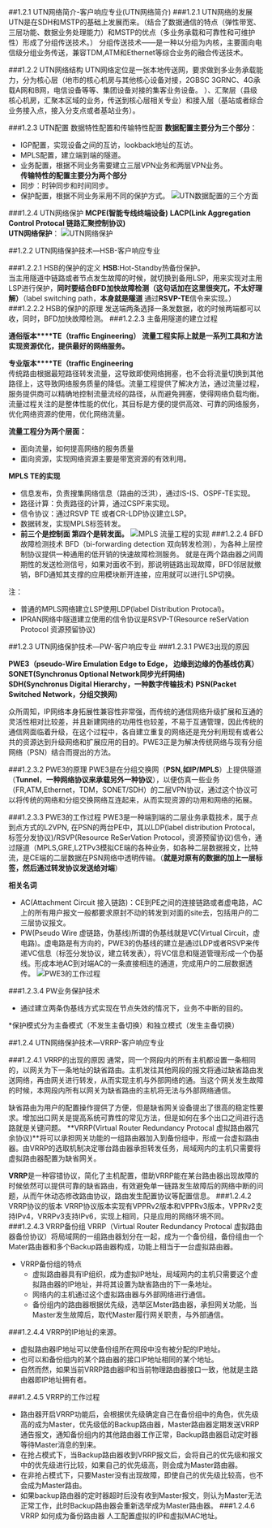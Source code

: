 ##1.2.1 UTN网络简介-客户响应专业(UTN网络简介)
###1.2.1 UTN网络的发展
UTN是在SDH和MSTP的基础上发展而来。（结合了数据通信的特点（弹性带宽、三层功能、数据业务处理能力）和MSTP的优点（多业务承载和可靠性和可维护性）形成了分组传送技术。）
分组传送技术——是一种以分组为内核，主要面向电信级分组业务传送，兼容TDM,ATM和Ethernet等综合业务的融合传送技术。

###1.2.2 UTN网络结构
UTN网络定位是一张本地传送网，要求做到多业务承载能力，分为核心层（地市的核心机房与其他核心设备对接，2GBSC 3GRNC、4G承载A网和B网，电信设备等等、集团设备对接的集客业务设备。 ）、汇聚层（县级核心机房，汇聚本区域的业务，传送到核心层相关专业）和接入层（基站或者综合业务接入点，接入分支点或者基站业务）。

###1.2.3 UTN配置
数据特性配置和传输特性配置
**数据配置主要分为三个部分**：
* IGP配置，实现设备之间的互访，lookback地址的互访。
* MPLS配置，建立端到端的隧道。
* 业务配置，根据不同业务需要建立三层VPN业务和两层VPN业务。  
**传输特性的配置主要分为两个部分**
* 同步：时钟同步和时间同步。
* 保护配置，根据不同业务采用不同的保护方式。
![UTN数据配置的三个方面](../image/1.png)

###1.2.4 UTN网络保护
**MCPE(智能专线终端设备)**
**LACP(Link Aggregation Control Protocal 链路汇聚控制协议)**  
**UTN网络保护**：
![UTN网络保护](../image/2.png)

##1.2.2 UTN网络保护技术—HSB-客户响应专业

###1.2.2.1 HSB的保护的定义
**HSB**:Hot-Standby热备份保护。  
当主用隧道中链路或者节点发生故障的时候，就切换到备用LSP，用来实现对主用LSP进行保护，**同时要结合BFD加快故障检测（这句话加在这里很突兀，不太好理解）**（label switching path，**本身就是隧道** 通过**RSVP-TE**信令来实现。）
###1.2.2.2 HSB的保护的原理
发送端两条选择一条发数据，收的时候两端都可以收，同时，BFD加快故障检测。
###1.2.2.3 主备用隧道的建立过程

**通俗版本****TE（traffic Engineering） 流量工程实际上就是一系列工具和方法实现资源优化，提供最好的网络服务。**

**专业版本****TE（traffic Engineering**  
传统路由根据最短路径转发流量，这导致即使网络拥塞，也不会将流量切换到其他路径上，这导致网络服务质量的降低。流量工程提供了解决方法，通过流量过程，服务提供商可以精确地控制流量流经的路径，从而避免拥塞，使得网络负载均衡。  
流量过程关注的是整体性能的优化，其目标是方便的提供高效、可靠的网络服务，优化网络资源的使用，优化网络流量。

**流量工程分为两个层面：** 

 * 面向流量，如何提高网络的服务质量
 * 面向资源，实现网络资源主要是带宽资源的有效利用。 
  
**MPLS TE的实现**

* 信息发布，负责搜集网络信息（路由的泛洪），通过IS-IS、OSPF-TE实现。
* 路径计算：负责路径的计算，通过CSPF来实现。
* 信令协议：通过RSVP TE 或者CR-LDP协议建立LSP。
* 数据转发，实现MPLS标签转发。
* **前三个是控制面 第四个是转发面。**
![MPLS 流量工程的实现](../image/3.png)
###1.2.2.4 BFD故障检测技术
BFD（bi-forwarding detection 双向转发检测），为各种上层控制协议提供一种通用的低开销的快速故障检测服务。
就是在两个路由器之间周期性的发送检测信号，如果对面收不到，那说明链路出现故障，BFD邻居就撤销，BFD通知其支撑的应用模块断开连接，应用就可以进行LSP切换。

注：  

*  普通的MPLS网络建立LSP使用LDP(label Distribution Protocal)。
*  IPRAN网络中隧道建立使用的信令协议是RSVP-T(Resource reSerVation Protocol 资源预留协议)

##1.2.3 UTN网络保护技术—PW-客户响应专业
###1.2.3.1 PWE3出现的原因

**PWE3（pseudo-Wire Emulation Edge to Edge， 边缘到边缘的伪基线仿真）**  
**SONET(Synchronus Optional Network同步光纤网络)**  
**SDH(Synchronus Digital Hierarchy，一种数字传输技术)**
**PSN(Packet Switched Network，分组交换网)**  

众所周知，IP网络本身拓展性兼容性非常强，而传统的通信网络升级扩展和互通的灵活性相对比较差，并且新建网络的功用性也较差，不易于互通管理，因此传统的通信网面临着升级，在这个过程中，各自建立重复的网络还是充分利用现有或者公共的资源达到升级网络和扩展应用的目的。PWE3正是为解决传统网络与现有分组网络（PSN）结合而提出的方法。

###1.2.3.2 PWE3的原理
PWE3是在分组交换网（**PSN,如IP/MPLS**）上提供隧道（**Tunnel**，**一种网络协议来承载另外一种协议**），以便仿真一些业务（FR,ATM,Ethernet，TDM，SONET/SDH）的二层VPN协议，通过这个协议可以将传统的网络和分组交换网络互连起来，从而实现资源的功用和网络的拓展。

###1.2.3.3 PWE3的工作过程
PWE3是一种端到端的二层业务承载技术，属于点到点方式的L2VPN, 在PSN的两台PE中，其以LDP(label distribution Protocal，标签分发协议)/RSVP(Resource ReSerVation Protocol，资源预留协议)信令，通过隧道（MPLS,GRE,L2TPv3模拟CE端的各种业务，如各种二层数据报文，比特流，是CE端的二层数据在PSN网络中透明传输。（**就是对原有的数据的加上一层标签，然后通过转发协议发送给对端**）


**相关名词**  
 
* AC(Attachment Circuit 接入链路)：CE到PE之间的连接链路或者虚电路，AC上的所有用户报文一般都要求原封不动的转发到对面的site去，包括用户的二三层协议报文。
* PW(Pseudo Wire 虚链路，伪基线)所谓的伪基线就是VC(Virtual Circuit，虚电路)。虚电路是有方向的，PWE3的伪基线的建立是通过LDP或者RSVP来传递VC信息（标签分发协议，建立转发表），将VC信息和隧道管理形成一个伪基线。形成本地AC到对端AC的一条直接相连的通道，完成用户的二层数据透传。
![PWE3的工作过程](../image/4.png)

###1.2.3.4 PW业务保护技术
* 通过建立两条伪基线方式实现在节点失效的情况下，业务不中断的目的。  

*保护模式分为主备模式（不发生主备切换）和独立模式（发生主备切换）

##1.2.4 UTN网络保护技术—VRRP-客户响应专业

###1.2.4.1 VRRP的出现的原因
通常，同一个网段内的所有主机都设置一条相同的，以网关为下一条地址的缺省路由。主机发往其他网段的报文将通过缺省路由发送网络，再由网关进行转发，从而实现主机与外部网络的通。当这个网关发生故障的时候，本网段内所有以网关为缺省路由的主机将无法与外部网络通信。

缺省路由为用户的配置操作提供了方便，但是缺省网关设备提出了很高的稳定性要求。增加出口网关是提高系统可靠性的常见方法，但是如何在多个出口之间进行选路就是关键问题。
**VRRP(Virtual Router Redundancy Protocal 虚拟路由器冗余协议)**将可以承担网关功能的一组路由器加入到备份组中，形成一台虚拟路由器。由VRRP的选取机制决定哪台路由器承担转发任务，局域网内的主机只需要将虚拟路由器配置为缺省网关。

**VRRP**是一种容错协议，简化了主机配置，借助VRRP能在某台路由器出现故障的时候依然可以提供可靠的缺省路由，有效避免单一链路发生故障后的网络中断的问题，从而午休动态修改路由协议，路由发生配置协议等配置信息。
###1.2.4.2 VRRP协议的版本
VRRP协议版本实现有VPPRv2版本和VPPRv3版本，VPPRv2支持IPv4，VRRPv3支持IPv6，实现上相同，只是应用的网络环境不同。
###1.2.4.3 VRRP备份组
VRRP（Virtual Router Redundancy Protocal 虚拟路由器备份协议）将局域网的一组路由器划分在一起，成为一个备份组，备份组由一个Mater路由器和多个Backup路由器构成，功能上相当于一台虚拟路由器。  

* VRRP备份组的特点
  * 虚拟路由器具有IP组织，成为虚拟IP地址，局域网内的主机只需要这个虚拟路由器的IP地址，并将其设置为缺省路由的下一条地址。
  * 网络内的主机通过这个虚拟路由器与外部网络进行通信。
  * 备份组内的路由器根据优先级，选举区Mster路由器，承担网关功能，当Master发生故障后，取代Master履行网关职责，与外部通信。
 
###1.2.4.4 VRRP的IP地址的来源。
* 虚拟路由器IP地址可以使备份组所在网段中没有被分配的IP地址。  
* 也可以和备份组内的某个路由器的接口IP地址相同的某个地址。  
* 自然而然，如果当前VRRP路由器IP和当前物理路由器接口一致，他就是主路由器即IP地址拥有者。  

###1.2.4.5 VRRP的工作过程
* 路由器开启VRRP功能后，会根据优先级确定自己在备份组中的角色，优先级高的成为Master，优先级低的Backup路由器，Master路由器定期发送VRRP通告报文，通知备份组内的其他路由器工作正常，Backup路由器启动定时器等待Master消息的到来。
*  在抢占模式下，当Backup路由器收到VRRP报文后，会将自己的优先级和报文中的优先级进行比较，如果自己的优先级高，则会成为Master路由器。
*  在非抢占模式下，只要Master没有出现故障，即使自己的优先级比较高，也不会成为Master路由。
*  如果backup路由器的定时器超时后没有收到Master报文，则认为Master无法正常工作，此时Backup路由器会重新选举成为Master路由器。
###1.2.4.6 VRRP 如何成为备份路由器
 人工配置虚拟的IP和虚拟MAC地址。